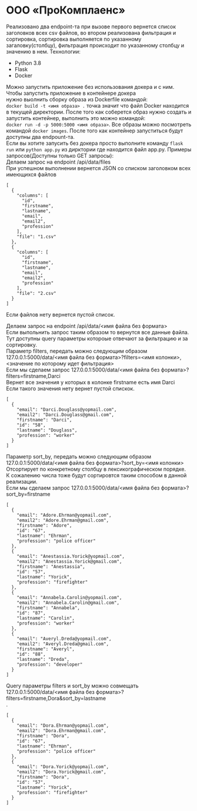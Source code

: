 # ООО «ПроКомплаенс»
Реализовано два endpoint-та при вызове первого вернется список заголовков всех csv файлов,
во втором реализована фильтрация и сортировка, сортировка выполняется по указанному загаловку(столбцу),
фильтрация происходит по указанному столбцу и значению в нем.
Технологии:
- Python 3.8
- Flask
- Docker

Можно запустить приложение без использования докера и с ним. Чтобы запустить приложение в контейнере докера<br>
нужно выолнить сборку образа из Dockerfile командой:<br>
`docker build -t <имя образа> .` точка значит что файл Docker находится в текущей директории.
После того как соберется образ нужно создать и запустить контейнер, выполнить это можно командой:<br>
`docker run -d -p 5000:5000 <имя образа>`.
Все образы можно посмотреть командой `docker images`. После того как контейнер запуститься будут доступны два endpount-та.<br>
Если вы хотите запусить без докера просто выполните команду `flask run` или `python app.py` из дирктории где находится файл app.py.
Примеры запросов(Доступны только GET запросы):<br>
Делаем запрос на endpoint /api/data/files<br>
При успешном выполнении вернется JSON со списком заголовком всех имеющихся файлов<br>
```
[
  {
    "columns": [
      "id",
      "firstname",
      "lastname",
      "email",
      "email2",
      "profession"
    ],
    "file": "1.csv"
  },
  {
    "columns": [
      "id",
      "firstname",
      "lastname",
      "email",
      "email2",
      "profession"
    ],
    "file": "2.csv"
  }
]
```
Если файлов нету вернется пустой список.<br>

Делаем запрос на endpoint /api/data/<имя файла без формата><br>
Если выпольнить запрос таким образом то вернутся все данные файла.<br>
Тут доступны query параметры котороые отвечают за фильтрацию и за сортировку.<br>
Параметр filters, передать можно следующим образом 127.0.0.1:5000/data/<имя файла без формата>?filters=<имя колонки>,<значение по которому идет фильтрация><br>
Если мы сделаем запрос 127.0.0.1:5000/data/<имя файла без формата>?filters=firstname,Darci<br>
Вернет все значения у которых в колонке firstname есть имя Darci<br>
Если такого значения нету вернет пустой спискок.<br>
```
[
  {
    "email": "Darci.Douglass@yopmail.com",
    "email2": "Darci.Douglass@gmail.com",
    "firstname": "Darci",
    "id": "58",
    "lastname": "Douglass",
    "profession": "worker"
  }
]
```
Параметр sort_by, передать можно следующим образом 127.0.0.1:5000/data/<имя файла без формата>?sort_by=<имя колонки><br>
Отсортирует по конкретному столбцу в лексикографическом порядке.<br>
К сожалению числа тоже будут сортировтся таким способом в данной реализации.<br>
Если мы сделаем запрос 127.0.0.1:5000/data/<имя файла без формата>?sort_by=firstname<br>
```
[
  {
    "email": "Adore.Ehrman@yopmail.com",
    "email2": "Adore.Ehrman@gmail.com",
    "firstname": "Adore",
    "id": "67",
    "lastname": "Ehrman",
    "profession": "police officer"
  },
  {
    "email": "Anestassia.Yorick@yopmail.com",
    "email2": "Anestassia.Yorick@gmail.com",
    "firstname": "Anestassia",
    "id": "57",
    "lastname": "Yorick",
    "profession": "firefighter"
  },
  {
    "email": "Annabela.Carolin@yopmail.com",
    "email2": "Annabela.Carolin@gmail.com",
    "firstname": "Annabela",
    "id": "87",
    "lastname": "Carolin",
    "profession": "worker"
  },
  {
    "email": "Averyl.Dreda@yopmail.com",
    "email2": "Averyl.Dreda@gmail.com",
    "firstname": "Averyl",
    "id": "88",
    "lastname": "Dreda",
    "profession": "developer"
  }
]
```
Query параметры filters и sort_by можно совмещать 127.0.0.1:5000/data/<имя файла без формата>?filters=firstname,Dora&sort_by=lastname<br>.
```
[
  {
    "email": "Dora.Ehrman@yopmail.com",
    "email2": "Dora.Ehrman@gmail.com",
    "firstname": "Dora",
    "id": "67",
    "lastname": "Ehrman",
    "profession": "police officer"
  },
  {
    "email": "Dora.Yorick@yopmail.com",
    "email2": "Dora.Yorick@gmail.com",
    "firstname": "Dora",
    "id": "57",
    "lastname": "Yorick",
    "profession": "firefighter"
  }
]
```
